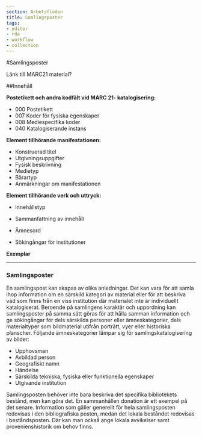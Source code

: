 ```yaml
---
section: Arbetsflöden
title: Samlingsposter
tags:
- editor
- rda
- workflow
- collection
---
```


#Samlingsposter

Länk till MARC21 material?

##Innehåll

**Postetikett och andra kodfält vid MARC 21- katalogisering:**

* 000 Postetikett
* 007 Koder för fysiska egenskaper
* 008 Mediespecifika koder
* 040 Katalogiserande instans

**Element tillhörande manifestationen:**

* Konstruerad titel
* Utgivningsuppgifter
* Fysisk beskrivning
* Medietyp
* Bärartyp
* Anmärkningar om manifestationen

**Element tillhörande verk och uttryck:**

* Innehållstyp
* Sammanfattning av innehåll

* Ämnesord
* Sökingångar för institutioner

**Exemplar**

---

### Samlingsposter
En samlingspost kan skapas av olika anledningar. Det kan vara för att samla ihop information om en särskild kategori av material eller för att beskriva vad som finns från en viss institution där materialet inte är individuellt katalogiserat. Beroende på samlingens karaktär och uppordning kan samlingsposter på samma sätt göras för att hålla samman information och ge sökingångar för dels särskilda personer eller ämneskategorier, dels materialtyper som bildmaterial utifrån porträtt, vyer eller historiska planscher.
Följande ämneskategorier lämpar sig för samlingskatalogisering av bilder:

* Upphovsman
* Avbildad person
* Geografiskt namn
* Händelse
* Särskilda tekniska, fysiska eller funktionella egenskaper
* Utgivande institution

Samlingsposten behöver inte bara beskriva det specifika bibliotekets bestånd, men kan göra det. En sammanhållen donation är ett exempel på det senare. Information som gäller generellt för hela samlingsposten redovisas i den bibliografiska posten, medan det lokala beståndet redovisas i beståndsposten. Där kan man också ange lokala avvikelser samt provenienshistorik om behov finns.
